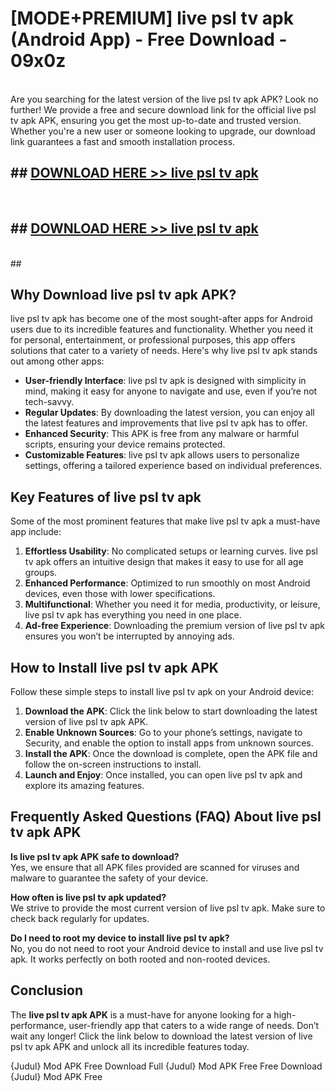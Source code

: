 # [MODE+PREMIUM] live psl tv apk (Android App) - Free Download - 09x0z <br>
<br>
Are you searching for the latest version of the live psl tv apk APK? Look no further! We provide a free and secure download link for the official live psl tv apk APK, ensuring you get the most up-to-date and trusted version. Whether you're a new user or someone looking to upgrade, our download link guarantees a fast and smooth installation process.


## ##  [DOWNLOAD HERE >> live psl tv apk](http://freeplayer.one?title=live_psl_tv_apk&ref=git)
  <br>

##  ## [DOWNLOAD HERE >> live psl tv apk](http://freeplayer.one?title=live_psl_tv_apk&ref=git)
  <br>
  ##



## Why Download live psl tv apk APK?

live psl tv apk has become one of the most sought-after apps for Android users due to its incredible features and functionality. Whether you need it for personal, entertainment, or professional purposes, this app offers solutions that cater to a variety of needs. Here's why live psl tv apk stands out among other apps:

- **User-friendly Interface**: live psl tv apk is designed with simplicity in mind, making it easy for anyone to navigate and use, even if you’re not tech-savvy.
- **Regular Updates**: By downloading the latest version, you can enjoy all the latest features and improvements that live psl tv apk has to offer.
- **Enhanced Security**: This APK is free from any malware or harmful scripts, ensuring your device remains protected.
- **Customizable Features**: live psl tv apk allows users to personalize settings, offering a tailored experience based on individual preferences.

## Key Features of live psl tv apk

Some of the most prominent features that make live psl tv apk a must-have app include:

1. **Effortless Usability**: No complicated setups or learning curves. live psl tv apk offers an intuitive design that makes it easy to use for all age groups.
2. **Enhanced Performance**: Optimized to run smoothly on most Android devices, even those with lower specifications.
3. **Multifunctional**: Whether you need it for media, productivity, or leisure, live psl tv apk has everything you need in one place.
4. **Ad-free Experience**: Downloading the premium version of live psl tv apk ensures you won’t be interrupted by annoying ads.

## How to Install live psl tv apk APK

Follow these simple steps to install live psl tv apk on your Android device:

1. **Download the APK**: Click the link below to start downloading the latest version of live psl tv apk APK.
2. **Enable Unknown Sources**: Go to your phone’s settings, navigate to Security, and enable the option to install apps from unknown sources.
3. **Install the APK**: Once the download is complete, open the APK file and follow the on-screen instructions to install.
4. **Launch and Enjoy**: Once installed, you can open live psl tv apk and explore its amazing features.

## Frequently Asked Questions (FAQ) About live psl tv apk APK

**Is live psl tv apk APK safe to download?**  
Yes, we ensure that all APK files provided are scanned for viruses and malware to guarantee the safety of your device.

**How often is live psl tv apk updated?**  
We strive to provide the most current version of live psl tv apk. Make sure to check back regularly for updates.

**Do I need to root my device to install live psl tv apk?**  
No, you do not need to root your Android device to install and use live psl tv apk. It works perfectly on both rooted and non-rooted devices.

## Conclusion

The **live psl tv apk APK** is a must-have for anyone looking for a high-performance, user-friendly app that caters to a wide range of needs. Don’t wait any longer! Click the link below to download the latest version of live psl tv apk APK and unlock all its incredible features today.

{Judul} Mod APK Free
Download Full {Judul} Mod APK Free
Free Download {Judul} Mod APK Free

